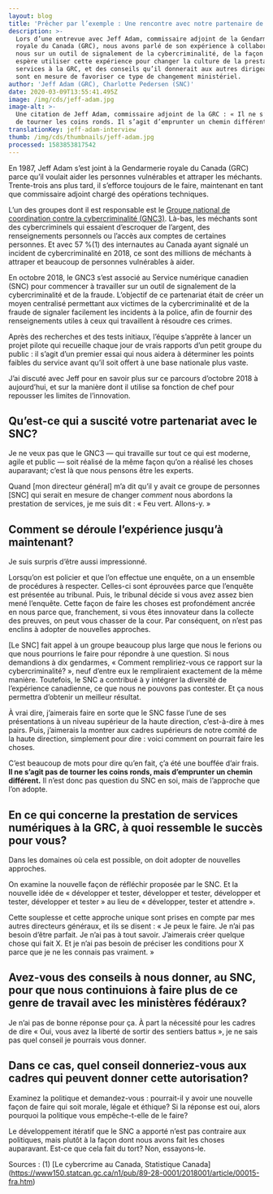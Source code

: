 ```yaml
---
layout: blog
title: 'Prêcher par l’exemple : Une rencontre avec notre partenaire de la GRC'
description: >-
  Lors d’une entrevue avec Jeff Adam, commissaire adjoint de la Gendarmerie
  royale du Canada (GRC), nous avons parlé de son expérience à collaborer avec
  nous sur un outil de signalement de la cybercriminalité, de la façon dont il
  espère utiliser cette expérience pour changer la culture de la prestation de
  services à la GRC, et des conseils qu’il donnerait aux autres dirigeants qui
  sont en mesure de favoriser ce type de changement ministériel.
author: 'Jeff Adam (GRC), Charlotte Pedersen (SNC)'
date: 2020-03-09T13:55:41.495Z
image: /img/cds/jeff-adam.jpg
image-alt: >-
  Une citation de Jeff Adam, commissaire adjoint de la GRC : « Il ne s’agit pas
  de tourner les coins ronds. Il s’agit d’emprunter un chemin différent. »
translationKey: jeff-adam-interview
thumb: /img/cds/thumbnails/jeff-adam.jpg
processed: 1583853817542
---
```

En 1987, Jeff Adam s’est joint à la Gendarmerie royale du Canada (GRC) parce qu’il voulait aider les personnes vulnérables et attraper les méchants. Trente-trois ans plus tard, il s’efforce toujours de le faire, maintenant en tant que commissaire adjoint chargé des opérations techniques.

L’un des groupes dont il est responsable est le [Groupe national de coordination contre la cybercriminalité (GNC3)](http://www.rcmp-grc.gc.ca/fr/groupe-national-coordination-cybercriminalite-gncc). Là-bas, les méchants sont des cybercriminels qui essaient d’escroquer de l’argent, des renseignements personnels ou l’accès aux comptes de certaines personnes. Et avec 57 %(1) des internautes au Canada ayant signalé un incident de cybercriminalité en 2018, ce sont des millions de méchants à attraper et beaucoup de personnes vulnérables à aider.

En octobre 2018, le GNC3 s’est associé au Service numérique canadien (SNC) pour commencer à travailler sur un outil de signalement de la cybercriminalité et de la fraude. L’objectif de ce partenariat était de créer un moyen centralisé permettant aux victimes de la cybercriminalité et de la fraude de signaler facilement les incidents à la police, afin de fournir des renseignements utiles à ceux qui travaillent à résoudre ces crimes.

Après des recherches et des tests initiaux, l’équipe s’apprête à lancer un projet pilote qui recueille chaque jour de vrais rapports d’un petit groupe du public : il s’agit d’un premier essai qui nous aidera à déterminer les points faibles du service avant qu’il soit offert à une base nationale plus vaste.

J’ai discuté avec Jeff pour en savoir plus sur ce parcours d’octobre 2018 à aujourd’hui, et sur la manière dont il utilise sa fonction de chef pour repousser les limites de l’innovation.

## Qu’est-ce qui a suscité votre partenariat avec le SNC?

Je ne veux pas que le GNC3 — qui travaille sur tout ce qui est moderne, agile et public — soit réalisé de la même façon qu’on a réalisé les choses auparavant; c’est là que nous pensons être les experts.

Quand [mon directeur général] m’a dit qu’il y avait ce groupe de personnes [SNC] qui serait en mesure de changer *comment* nous abordons la prestation de services, je me suis dit : « Feu vert. Allons-y. »

## Comment se déroule l’expérience jusqu’à maintenant?

Je suis surpris d’être aussi impressionné.

Lorsqu’on est policier et que l’on effectue une enquête, on a un ensemble de procédures à respecter. Celles-ci sont éprouvées parce que l’enquête est présentée au tribunal. Puis, le tribunal décide si vous avez assez bien mené l’enquête. Cette façon de faire les choses est profondément ancrée en nous parce que, franchement, si vous êtes innovateur dans la collecte des preuves, on peut vous chasser de la cour. Par conséquent, on n’est pas enclins à adopter de nouvelles approches.

[Le SNC] fait appel à un groupe beaucoup plus large que nous le ferions ou que nous pourrions le faire pour répondre à une question. Si nous demandions à dix gendarmes, « Comment rempliriez-vous ce rapport sur la cybercriminalité? », neuf d’entre eux le rempliraient exactement de la même manière. Toutefois, le SNC a contribué à y intégrer la diversité de l’expérience canadienne, ce que nous ne pouvons pas contester. Et ça nous permettra d’obtenir un meilleur résultat.

À vrai dire, j’aimerais faire en sorte que le SNC fasse l’une de ses présentations à un niveau supérieur de la haute direction, c’est-à-dire à mes pairs. Puis, j’aimerais la montrer aux cadres supérieurs de notre comité de la haute direction, simplement pour dire : voici comment on pourrait faire les choses.

C’est beaucoup de mots pour dire qu’en fait, ç’a été une bouffée d’air frais. **Il ne s’agit pas de tourner les coins ronds, mais d’emprunter un chemin différent.** Il n’est donc pas question du SNC en soi, mais de l’approche que l’on adopte.

## En ce qui concerne la prestation de services numériques à la GRC, à quoi ressemble le succès pour vous?

Dans les domaines où cela est possible, on doit adopter de nouvelles approches.

On examine la nouvelle façon de réfléchir proposée par le SNC. Et la nouvelle idée de « développer et tester, développer et tester, développer et tester, développer et tester » au lieu de « développer, tester et attendre ».

Cette souplesse et cette approche unique sont prises en compte par mes autres directeurs généraux, et ils se disent : « Je peux le faire. Je n’ai pas besoin d’être parfait. Je n’ai pas à tout savoir. J’aimerais créer quelque chose qui fait X. Et je n’ai pas besoin de préciser les conditions pour X parce que je ne les connais pas vraiment. »

## Avez-vous des conseils à nous donner, au SNC, pour que nous continuions à faire plus de ce genre de travail avec les ministères fédéraux?

Je n’ai pas de bonne réponse pour ça. À part la nécessité pour les cadres de dire « Oui, vous avez la liberté de sortir des sentiers battus », je ne sais pas quel conseil je pourrais vous donner.

## Dans ce cas, quel conseil donneriez-vous aux cadres qui peuvent donner cette autorisation?

Examinez la politique et demandez-vous : pourrait-il y avoir une nouvelle façon de faire qui soit morale, légale et éthique? 
Si la réponse est oui, alors pourquoi la politique vous empêche-t-elle de le faire?

Le développement itératif que le SNC a apporté n’est pas contraire aux politiques, mais plutôt à la façon dont nous avons fait les choses auparavant. Est-ce que cela fait du tort? Non, essayons-le.


Sources : (1) [Le cybercrime au Canada, Statistique Canada] (https://www150.statcan.gc.ca/n1/pub/89-28-0001/2018001/article/00015-fra.htm) 



